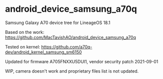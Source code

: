 # android_device_samsung_a70q
Samsung Galaxy A70 device tree for LineageOS 18.1

Based on the work: https://github.com/MacTavishAO/android_device_samsung_a70q

Tested on kernel: https://github.com/a70q-dev/android_kernel_samsung_sm6150

Updated for firmware A705FNXXU5DUI1, vendor security patch 2021-09-01

WIP, camera doesn't work and proprietary files list is not updated.
